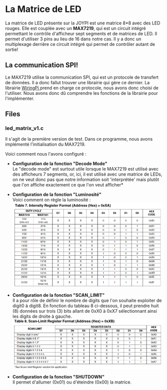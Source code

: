 
# **La Matrice de LED**
La matrice de LED présente sur la JOYPI est une matrice 8*8 avec des LED rouges. Elle est couplée avec un **MAX7219**, qui est un circuit intégré permettant le contrôle d'afficheur sept segments et de matrices de LED. Il permet d'utiliser 3 pins au lieu de 16 dans notre cas. Il y a donc un multiplexage derrière ce circuit intégré qui permet de contrôler autant de sortie! 

## La communication SPI!

Le MAX7219 utilise la communication SPI, qui est un protocole de transfert de données. Il a donc fallut trouver une librairie qui gère ce dernier. La librairie [WiringPi
](https://github.com/WiringPi/WiringPi) prend en charge ce protocole, nous avons donc choisi de l'utiliser. Nous avons donc dû comprendre les fonctions de la librairie pour l'implémenter.

## Files

### led_matrix_v1.c

Il s'agit de la première version de test. Dans ce programme, nous avons implémenté l'initialisation du MAX7219.

Voici comment nous l'avons configuré : 

 - **Configuration de la fonction "Decode Mode"**\
Le "decode mode" est surtout utile lorsque le MAX7219 est utilisé avec des afficheurs 7 segments, or, ici,  il est utilisé avec une matrice de LEDs, on ne veut donc pas que notre information soit 'interprétée'  mais plutôt que l'on affiche exactement ce que l'on veut afficher*

 - **Configuration de la fonction "Luminosité"**\
 Voici comment on règle la luminosité : 
 ![explication_luminosite](images/luminosite-MAX7219.png)
 
 - **Configuration de la fonction "SCAN_LIMIT"**\
 Il a pour rôle de définir le nombre de digits que l'on souhaite exploiter de digit0 à digit8. En fonction du tableau 8 ci-dessous, il peut prendre huit (8) données sur trois (3) bits allant de 0xX0 à 0xX7 sélectionnant ainsi les digits de droite à gauche.
  ![explication_scan_limit](images/scan_limit-MAX7219.png)

 - **Configuration de la fonction "SHUTDOWN"**\
 Il permet d'allumer (0x01) ou d'éteindre (0x00) la matrice.
 
